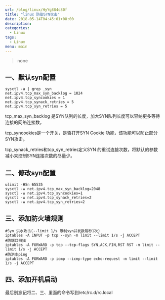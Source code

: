 ```yaml
---
url: /blog/linux/HyYg884c80f
title: "linux 防御SYN攻击"
date: 2018-05-14T04:45:01+08:00
description:
categories:
  - Linux
tags:
  - Linux
menu: main
---
```


> none

## 一、默认syn配置

```
sysctl -a | grep _syn
net.ipv4.tcp_max_syn_backlog = 1024
net.ipv4.tcp_syncookies = 1
net.ipv4.tcp_synack_retries = 5
net.ipv4.tcp_syn_retries = 5

```

tcp_max_syn_backlog 是SYN队列的长度，加大SYN队列长度可以容纳更多等待连接的网络连接数。

tcp_syncookies是一个开关，是否打开SYN Cookie 功能，该功能可以防止部分SYN攻击。

tcp_synack_retries和tcp_syn_retries定义SYN 的重试连接次数，将默认的参数减小来控制SYN连接次数的尽量少。

## 二、修改syn配置

```
ulimit -HSn 65535
sysctl -w net.ipv4.tcp_max_syn_backlog=2048
sysctl -w net.ipv4.tcp_syncookies=1
sysctl -w net.ipv4.tcp_synack_retries=2
sysctl -w net.ipv4.tcp_syn_retries=2

```

## 三、添加防火墙规则

```
#Syn 洪水攻击(--limit 1/s 限制syn并发数每秒1次)
iptables -A INPUT -p tcp --syn -m limit --limit 1/s -j ACCEPT
#防端口扫描
iptables -A FORWARD -p tcp --tcp-flags SYN,ACK,FIN,RST RST -m limit --limit 1/s -j ACCEPT
#防洪水ping
iptables -A FORWARD -p icmp --icmp-type echo-request -m limit --limit 1/s -j ACCEPT

```

## 四、添加开机启动

最后别忘记将二、三、里面的命令写到/etc/rc.d/rc.local
